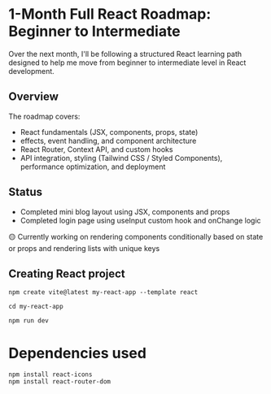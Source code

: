 # 1-Month Full React Roadmap: Beginner to Intermediate

Over the next month, I'll be following a structured React learning path designed to help me move from beginner to intermediate level in React development.

## Overview

The roadmap covers:

- React fundamentals (JSX, components, props, state)
- effects, event handling, and component architecture
- React Router, Context API, and custom hooks
- API integration, styling (Tailwind CSS / Styled Components), performance optimization, and deployment

## Status

- Completed mini blog layout using JSX, components and props
- Completed login page using useInput custom hook and onChange logic

🟡 Currently working on rendering components conditionally based on state or props and rendering lists with unique keys

## Creating React project
```
npm create vite@latest my-react-app --template react

cd my-react-app

npm run dev
```

# Dependencies used
```
npm install react-icons
npm install react-router-dom
```
